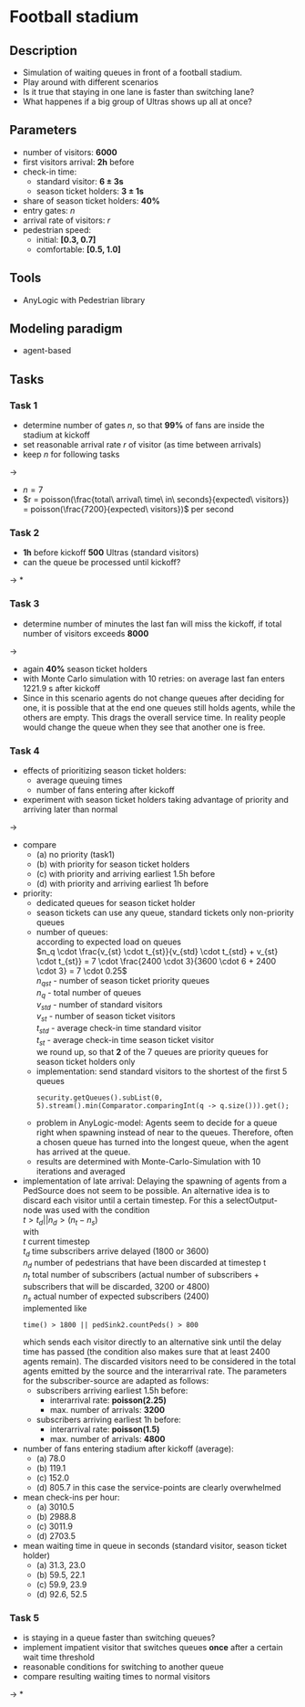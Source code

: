# Football stadium

## Description
* Simulation of waiting queues in front of a football stadium.
* Play around with different scenarios
* Is it true that staying in one lane is faster than switching lane?
* What happenes if a big group of Ultras shows up all at once?


## Parameters
* number of visitors: **6000**
* first visitors arrival: **2h** before
* check-in time:
  * standard visitor: **6 $\pm$ 3s**
  * season ticket holders: **3 $\pm$ 1s**
* share of season ticket holders: **40%**
* entry gates: _n_
* arrival rate of visitors: _r_
* pedestrian speed:
  * initial: **[0.3, 0.7]**
  * comfortable: **[0.5, 1.0]**

## Tools
* AnyLogic with Pedestrian library


## Modeling paradigm
* agent-based


## Tasks
### Task 1
* determine number of gates _n_, so that **99%** of fans are inside the stadium at kickoff
* set reasonable arrival rate _r_ of visitor (as time between arrivals)
* keep _n_ for following tasks

->
* $n = 7$
* $r = poisson(\frac{total\ arrival\ time\ in\ seconds}{expected\ visitors}) = poisson(\frac{7200}{expected\ visitors})$ per second

### Task 2
* **1h** before kickoff **500** Ultras (standard visitors)
* can the queue be processed until kickoff?

->
* 

### Task 3
* determine number of minutes the last fan will miss the kickoff, if total number of visitors exceeds **8000**

->
* again **40%** season ticket holders
* with Monte Carlo simulation with 10 retries: on average last fan enters 1221.9 s after kickoff
* Since in this scenario agents do not change queues after deciding for one, it is possible that at the end one queues still holds agents, while the others are empty. This drags the overall service time. In reality people would change the queue when they see that another one is free.


### Task 4
* effects of prioritizing season ticket holders:
  * average queuing times
  * number of fans entering after kickoff
* experiment with season ticket holders taking advantage of priority and arriving later than normal

->
* compare 
  * (a) no priority (task1)
  * (b) with priority for season ticket holders
  * (c) with priority and arriving earliest 1.5h before
  * (d) with priority and arriving earliest 1h before
* priority: 
  * dedicated queues for season ticket holder
  * season tickets can use any queue, standard tickets only non-priority queues
  * number of queues:  
    according to expected load on queues  
    $n_q \cdot \frac{v_{st} \cdot t_{st}}{v_{std} \cdot t_{std} + v_{st} \cdot t_{st}} = 7 \cdot \frac{2400 \cdot 3}{3600 \cdot 6 + 2400 \cdot 3} = 7 \cdot 0.25$  
    $n_{qst}$ - number of season ticket priority queues  
    $n_q$ - total number of queues  
    $v_{std}$ - number of standard visitors  
    $v_{st}$ - number of season ticket visitors  
    $t_{std}$ - average check-in time standard visitor  
    $t_{st}$ - average check-in time season ticket visitor  
    we round up, so that **2** of the 7 queues are priority queues for season ticket holders only
  * implementation: send standard visitors to the shortest of the first 5 queues
    ```
    security.getQueues().subList(0, 5).stream().min(Comparator.comparingInt(q -> q.size())).get();
    ```
  * problem in AnyLogic-model: Agents seem to decide for a queue right when spawning instead of near to the queues. Therefore, often a chosen queue has turned into the longest queue, when the agent has arrived at the queue.
  * results are determined with Monte-Carlo-Simulation with 10 iterations and averaged
* implementation of late arrival: Delaying the spawning of agents from a PedSource does not seem to be possible. An alternative idea is to discard each visitor until a certain timestep. For this a selectOutput-node was used with the condition  
    $t > t_d || n_d > (n_t - n_s)$  
    with  
    $t$ current timestep  
    $t_d$ time subscribers arrive delayed (1800 or 3600)  
    $n_d$ number of pedestrians that have been discarded at timestep t  
    $n_t$ total number of subscribers (actual number of subscribers + subscribers that will be discarded, 3200 or 4800)  
    $n_s$ actual number of expected subscribers (2400)  
    implemented like
    ```
    time() > 1800 || pedSink2.countPeds() > 800
    ```
    which sends each visitor directly to an alternative sink until the delay time has passed (the condition also makes sure that at least 2400 agents remain).
    The discarded visitors need to be considered in the total agents emitted by the source and the interarrival rate. The parameters for the subscriber-source are adapted as follows:
    * subscribers arriving earliest 1.5h before:
      * interarrival rate: **poisson(2.25)**
      * max. number of arrivals: **3200**
    * subscribers arriving earliest 1h before:
      * interarrival rate: **poisson(1.5)**
      * max. number of arrivals: **4800**
* number of fans entering stadium after kickoff (average):
  * (a) 78.0
  * (b) 119.1
  * (c) 152.0
  * (d) 805.7
    in this case the service-points are clearly overwhelmed
* mean check-ins per hour:
  * (a) 3010.5
  * (b) 2988.8
  * (c) 3011.9
  * (d) 2703.5
* mean waiting time in queue in seconds (standard visitor, season ticket holder)
  * (a) 31.3, 23.0
  * (b) 59.5, 22.1
  * (c) 59.9, 23.9
  * (d) 92.6, 52.5


### Task 5
* is staying in a queue faster than switching queues?
* implement impatient visitor that switches queues **once** after a certain wait time threshold
* reasonable conditions for switching to another queue
* compare resulting waiting times to normal visitors

->
* 
